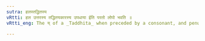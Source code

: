 ```yaml
---
sutra: हलस्तद्धितस्य
vRtti: हल उत्तरस्य तद्धितयकारस्य उपधाया ईति परतो लोपो भवति ॥
vRtti_eng: The य् of a _Taddhita_ when preceded by a consonant, and penultimate in a stem, is elided before the feminine ई ॥

---
```

